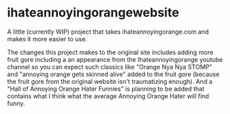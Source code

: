 # ihateannoyingorangewebsite
A little (currently WIP) project that takes ihateannoyingorange.com and makes it more easier to use.

The changes this project makes to the original site includes adding more fruit gore including a an appearance from the Ihateannoyingorange youtube channel so you can expect such classics like "Orange Nya Nya STOMP" and "annoying orange gets skinned alive" added to the fruit gore (because the fruit gore from the original website isn't traumatizing enough). And a "Hall of Annoying Orange Hater Funnies" is planning to be added that contains what I think what the average Annoying Orange Hater will find funny.

